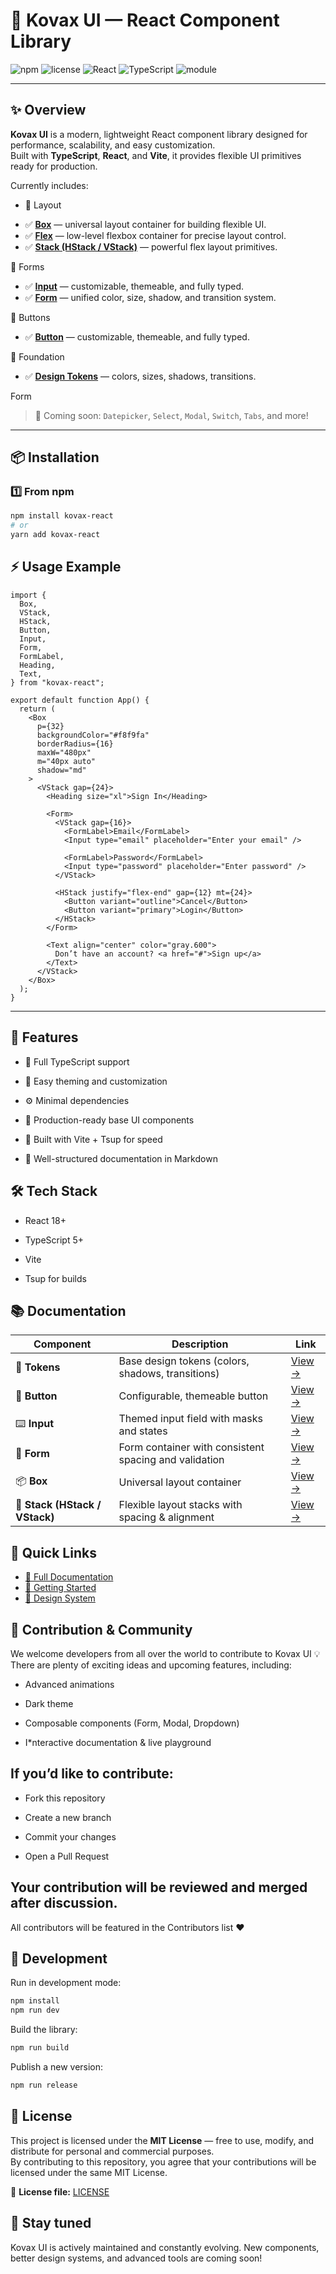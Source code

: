 # 🧩 Kovax UI — React Component Library

![npm](https://img.shields.io/npm/v/kovax-react?color=3b82f6&label=version)
![license](https://img.shields.io/npm/l/kovax-react?color=green)
![React](https://img.shields.io/badge/React-16+-61dafb)
![TypeScript](https://img.shields.io/badge/TypeScript-5+-3178c6)
![module](https://img.shields.io/badge/module-ESM-blue)

---

## ✨ Overview

**Kovax UI** is a modern, lightweight React component library designed for performance, scalability, and easy customization.  
Built with **TypeScript**, **React**, and **Vite**, it provides flexible UI primitives ready for production.

Currently includes:

* 🧱 Layout

- ✅ [**Box**](https://github.com/MrKamura/kovax/blob/master/docs/components/Layout/Box.md) — universal layout container for building flexible UI.
- ✅ [**Flex**](https://github.com/MrKamura/kovax/blob/master/docs/components/Layout/Flex.md) — low-level flexbox container for precise layout control.
- ✅ [**Stack (HStack / VStack)**](https://github.com/MrKamura/kovax/blob/master/docs/components/Layout/Stack.md) — powerful flex layout primitives.

🧾 Forms

- ✅ [**Input**](https://github.com/MrKamura/kovax/blob/master/docs/components/Input.md) — customizable, themeable, and fully typed.
- ✅ [**Form**](https://github.com/MrKamura/kovax/blob/master/docs/components/Form.md) — unified color, size, shadow, and transition system.

🔘 Buttons

- ✅ [**Button**](https://github.com/MrKamura/kovax/blob/master/docs/components/Button.md) — customizable, themeable, and fully typed.

🎨 Foundation

- ✅ [**Design Tokens**](https://github.com/MrKamura/kovax/blob/master/docs/components/Tokens.md) — colors, sizes, shadows, transitions.

Form

> 🚀 Coming soon: `Datepicker`, `Select`, `Modal`, `Switch`, `Tabs`, and more!

---

## 📦 Installation

### 1️⃣ From npm

```bash
npm install kovax-react
# or
yarn add kovax-react
```

## ⚡ Usage Example

```tsx
import {
  Box,
  VStack,
  HStack,
  Button,
  Input,
  Form,
  FormLabel,
  Heading,
  Text,
} from "kovax-react";

export default function App() {
  return (
    <Box
      p={32}
      backgroundColor="#f8f9fa"
      borderRadius={16}
      maxW="480px"
      m="40px auto"
      shadow="md"
    >
      <VStack gap={24}>
        <Heading size="xl">Sign In</Heading>

        <Form>
          <VStack gap={16}>
            <FormLabel>Email</FormLabel>
            <Input type="email" placeholder="Enter your email" />

            <FormLabel>Password</FormLabel>
            <Input type="password" placeholder="Enter password" />
          </VStack>

          <HStack justify="flex-end" gap={12} mt={24}>
            <Button variant="outline">Cancel</Button>
            <Button variant="primary">Login</Button>
          </HStack>
        </Form>

        <Text align="center" color="gray.600">
          Don’t have an account? <a href="#">Sign up</a>
        </Text>
      </VStack>
    </Box>
  );
}
```

---

## 🧠 Features

- 🌈 Full TypeScript support

- 🎨 Easy theming and customization

- ⚙️ Minimal dependencies

- 🧱 Production-ready base UI components

- 🚀 Built with Vite + Tsup for speed

- 📘 Well-structured documentation in Markdown

## 🛠 Tech Stack

- React 18+

- TypeScript 5+

- Vite

- Tsup for builds

## 📚 Documentation

| Component                      | Description                                           | Link                                                                                    |
| ------------------------------ | ----------------------------------------------------- | --------------------------------------------------------------------------------------- |
| 🎨 **Tokens**                  | Base design tokens (colors, shadows, transitions)     | [View →](https://github.com/MrKamura/kovax/blob/master/docs/components/Tokens.md)       |
| 🔘 **Button**                  | Configurable, themeable button                        | [View →](https://github.com/MrKamura/kovax/blob/master/docs/components/Button.md)       |
| ⌨️ **Input**                   | Themed input field with masks and states              | [View →](https://github.com/MrKamura/kovax/blob/master/docs/components/Input.md)        |
| 🧾 **Form**                    | Form container with consistent spacing and validation | [View →](https://github.com/MrKamura/kovax/blob/master/docs/components/Form.md)         |
| 📦 **Box**                     | Universal layout container                            | [View →](https://github.com/MrKamura/kovax/blob/master/docs/components/Layout/Box.md)   |
| 📐 **Stack (HStack / VStack)** | Flexible layout stacks with spacing & alignment       | [View →](https://github.com/MrKamura/kovax/blob/master/docs/components/Layout/Stack.md) |

## 🔗 Quick Links

- [📖 Full Documentation](./docs/)
- [🚀 Getting Started](./docs/GETTING_STARTED.md)
- [🎨 Design System](./docs/DESIGN_SYSTEM.md)

## 🤝 Contribution & Community

We welcome developers from all over the world to contribute to Kovax UI 💡
There are plenty of exciting ideas and upcoming features, including:

- Advanced animations

- Dark theme

- Composable components (Form, Modal, Dropdown)

- I\*nteractive documentation & live playground

## If you’d like to contribute:

- Fork this repository

- Create a new branch

- Commit your changes

- Open a Pull Request

## Your contribution will be reviewed and merged after discussion.

All contributors will be featured in the Contributors list ❤️

## 🚀 Development

Run in development mode:

```bash
npm install
npm run dev
```

Build the library:

```bash
npm run build
```

Publish a new version:

```bash
npm run release
```

## 📄 License

This project is licensed under the **MIT License** — free to use, modify, and distribute for personal and commercial purposes.  
By contributing to this repository, you agree that your contributions will be licensed under the same MIT License.

📘 **License file:** [LICENSE](./LICENSE)

## 🌟 Stay tuned

Kovax UI is actively maintained and constantly evolving.
New components, better design systems, and advanced tools are coming soon!
